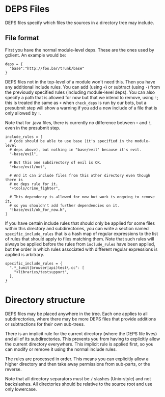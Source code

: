 # DEPS Files

DEPS files specify which files the sources in a directory tree may include.

## File format

First you have the normal module-level deps. These are the ones used by
gclient. An example would be:

```
deps = {
  "base":"http://foo.bar/trunk/base"
}
```

DEPS files not in the top-level of a module won't need this. Then you have any
additional include rules. You can add (using `+`) or subtract (using `-`) from
the previously specified rules (including module-level deps). You can also
specify a path that is allowed for now but that we intend to remove, using `!`;
this is treated the same as `+` when `check_deps` is run by our bots, but a
presubmit step will show a warning if you add a new include of a file that is
only allowed by `!`.

Note that for .java files, there is currently no difference between `+` and
`!`, even in the presubmit step.

```
include_rules = [
  # Code should be able to use base (it's specified in the module-level
  # deps above), but nothing in "base/evil" because it's evil.
  "-base/evil",

  # But this one subdirectory of evil is OK.
  "+base/evil/not",

  # And it can include files from this other directory even though there is
  # no deps rule for it.
  "+tools/crime_fighter",

  # This dependency is allowed for now but work is ongoing to remove it,
  # so you shouldn't add further dependencies on it.
  "!base/evil/ok_for_now.h",
]
```

If you have certain include rules that should only be applied for some files
within this directory and subdirectories, you can write a section named
`specific_include_rules` that is a hash map of regular expressions to the list
of rules that should apply to files matching them. Note that such rules will
always be applied before the rules from `include_rules` have been applied, but
the order in which rules associated with different regular expressions is
applied is arbitrary.

```
specific_include_rules = {
  ".*_(unit|browser|api)test\.cc": [
    "+libraries/testsupport",
  ],
}
```

# Directory structure

DEPS files may be placed anywhere in the tree. Each one applies to all
subdirectories, where there may be more DEPS files that provide additions or
subtractions for their own sub-trees.

There is an implicit rule for the current directory (where the DEPS file lives)
and all of its subdirectories. This prevents you from having to explicitly
allow the current directory everywhere. This implicit rule is applied first, so
you can modify or remove it using the normal include rules.

The rules are processed in order. This means you can explicitly allow a higher
directory and then take away permissions from sub-parts, or the reverse.

Note that all directory separators must be `/` slashes (Unix-style) and not
backslashes. All directories should be relative to the source root and use
only lowercase.
